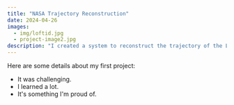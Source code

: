 ```yaml
---
title: "NASA Trajectory Reconstruction"
date: 2024-04-26
images:
  - img/loftid.jpg
  - project-image2.jpg
description: "I created a system to reconstruct the trajectory of the LOFTID mission using views of the earth and moon from onboard cameras."
---
```


Here are some details about my first project:

- It was challenging.
- I learned a lot.
- It's something I'm proud of.
